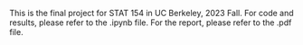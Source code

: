 This is the final project for STAT 154 in UC Berkeley, 2023 Fall.
For code and results, please refer to the .ipynb file.
For the report, please refer to the .pdf file.

